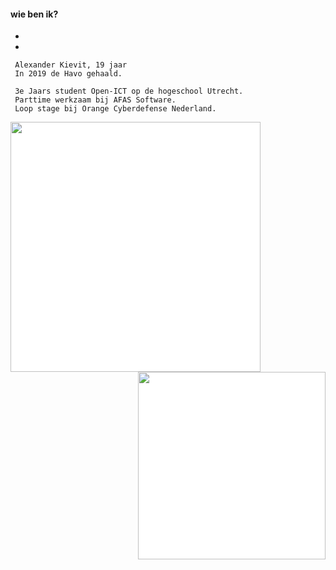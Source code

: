 #### wie ben ik?
-

-


     Alexander Kievit, 19 jaar 
     In 2019 de Havo gehaald.
     
     3e Jaars student Open-ICT op de hogeschool Utrecht.
     Parttime werkzaam bij AFAS Software.
     Loop stage bij Orange Cyberdefense Nederland.

<img src="./pictures/afas.png" height="auto" width="400px" style="background-color:white; float:left;"><img src="./pictures/orange_cyberdefense.png" height="auto" width="300px" style="float:right;background-color:white;margin-left:10px;">   
